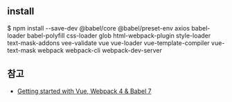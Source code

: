 ## install
$ npm install --save-dev @babel/core @babel/preset-env axios babel-loader babel-polyfill css-loader glob html-webpack-plugin style-loader text-mask-addons vee-validate vue vue-loader vue-template-compiler vue-text-mask webpack webpack-cli webpack-dev-server

## 참고
- [Getting started with Vue, Webpack 4 & Babel 7](https://itnext.io/getting-started-with-vue-webpack-4-babel-edd3e577421e)
